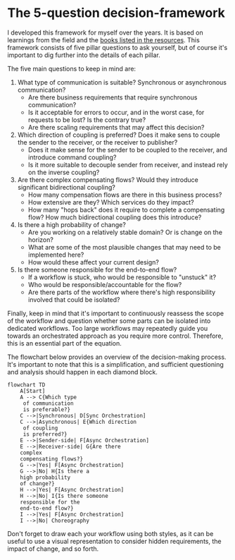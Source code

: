 # The 5-question decision-framework

I developed this framework for myself over the years. It is based on learnings from the field and the [books listed in the resources](/README.MD#books).
This framework consists of five pillar questions to ask yourself, but of course it's important to dig further into the details of each pillar.

The five main questions to keep in mind are:
1. What type of communication is suitable? Synchronous or asynchronous communication?
    - Are there business requirements that require synchronous communication?
    - Is it acceptable for errors to occur, and in the worst case, for requests to be lost? Is the contrary true?
    - Are there scaling requirements that may affect this decision?
2. Which direction of coupling is preferred? Does it make sens to couple the sender to the receiver, or the receiver to publisher?
    - Does it make sense for the sender to be coupled to the receiver, and introduce command coupling?
    - Is it more suitable to decouple sender from receiver, and instead rely on the inverse coupling?
3. Are there complex compensating flows? Would they introduce significant bidirectional coupling?
    - How many compensation flows are there in this business process?
    - How extensive are they? Which services do they impact?
    - How many "hops back" does it require to complete a compensating flow? How much bidirectional coupling does this introduce?
4. Is there a high probability of change?
    - Are you working on a relatively stable domain? Or is change on the horizon?
    - What are some of the most plausible changes that may need to be implemented here?
    - How would these affect your current design?
5. Is there someone responsible for the end-to-end flow?
    - If a workflow is stuck, who would be responsible to "unstuck" it?
    - Who would be responsible/accountable for the flow?
    - Are there parts of the workflow where there's high responsibility involved that could be isolated?

Finally, keep in mind that it's important to continuously reassess the scope of the workflow and question whether some parts can be isolated into dedicated workflows.
Too large workflows may repeatedly guide you towards an orchestrated approach as you require more control. Therefore, this is an essential part of the equation.

The flowchart below provides an overview of the decision-making process. It's important to note that this is a simplification, and sufficient questioning and analysis should happen in each diamond block.

```mermaid
flowchart TD
    A[Start]
    A --> C{Which type
     of communication 
     is preferable?}
    C -->|Synchronous| D[Sync Orchestration]
    C -->|Asynchronous| E{Which direction
     of coupling 
     is preferred?}
    E -->|Sender-side| F[Async Orchestration]
    E -->|Receiver-side| G{Are there 
    complex 
    compensating flows?}
    G -->|Yes| F[Async Orchestration]
    G -->|No| H{Is there a 
    high probability
    of change?}
    H -->|Yes| F[Async Orchestration]
    H -->|No| I{Is there someone 
    responsible for the
    end-to-end flow?}
    I -->|Yes| F[Async Orchestration]
    I -->|No| Choreography
```

Don't forget to draw each your workflow using both styles, as it can be useful to use a visual representation to consider hidden requirements, the impact of change, and so forth.
